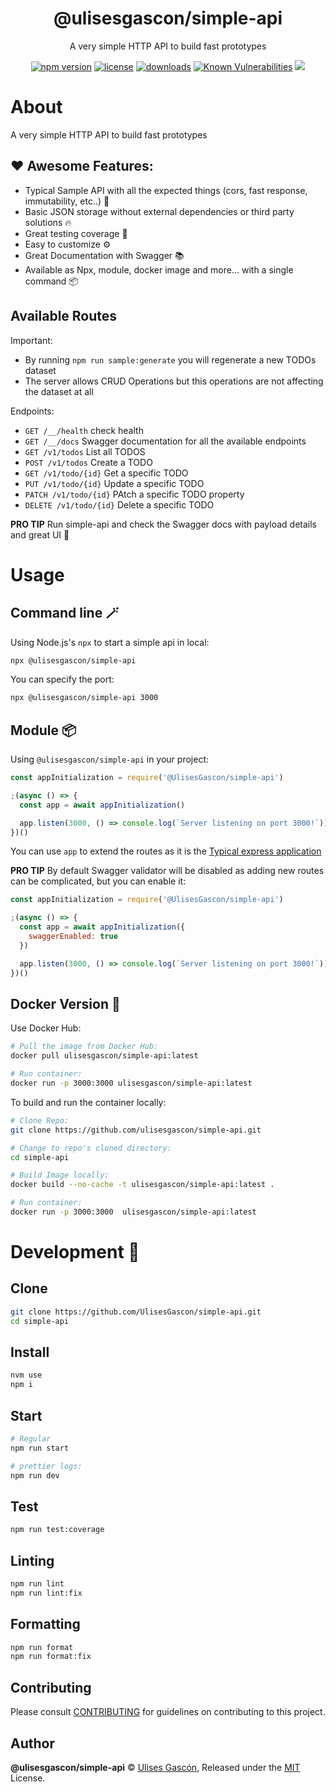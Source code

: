 <p align="center"><h1 align="center">
  @ulisesgascon/simple-api
</h1>

<p align="center">
  A very simple HTTP API to build fast prototypes
</p>

<p align="center">
  <a href="https://www.npmjs.org/package/@ulisesgascon/simple-api"><img src="https://badgen.net/npm/v/@ulisesgascon/simple-api" alt="npm version"/></a>
  <a href="https://www.npmjs.org/package/@ulisesgascon/simple-api"><img src="https://badgen.net/npm/license/@ulisesgascon/simple-api" alt="license"/></a>
  <a href="https://www.npmjs.org/package/@ulisesgascon/simple-api"><img src="https://badgen.net/npm/dt/@ulisesgascon/simple-api" alt="downloads"/></a>
  <a href="https://snyk.io/test/github/ulisesgascon/@ulisesgascon/simple-api"><img src="https://snyk.io/test/github/ulisesgascon/@ulisesgascon/simple-api/badge.svg" alt="Known Vulnerabilities"/></a>
  <a href="https://deps.dev/project/github/ulisesgascon%2Fsimple-api"><img 
  src="https://api.securityscorecards.dev/projects/github.com/UlisesGascon/simple-api/badge"></a>
</p>

# About

A very simple HTTP API to build fast prototypes

## ❤️ Awesome Features:

- Typical Sample API with all the expected things (cors, fast response, immutability, etc..) 🚩
- Basic JSON storage without external dependencies or third party solutions 🔥
- Great testing coverage 🧪
- Easy to customize ⚙️
- Great Documentation with Swagger 📚
- Available as Npx, module, docker image and more... with a single command 📦

## Available Routes

Important:

- By running `npm run sample:generate` you will regenerate a new TODOs dataset
- The server allows CRUD Operations but this operations are not affecting the dataset at all

Endpoints:

- `GET /__/health` check health
- `GET /__/docs` Swagger documentation for all the available endpoints
- `GET /v1/todos` List all TODOS
- `POST /v1/todos` Create a TODO
- `GET /v1/todo/{id}` Get a specific TODO
- `PUT /v1/todo/{id}` Update a specific TODO
- `PATCH /v1/todo/{id}` PAtch a specific TODO property
- `DELETE /v1/todo/{id}` Delete a specific TODO

**PRO TIP** Run simple-api and check the Swagger docs with payload details and great UI 🍿

# Usage

## Command line 🪄

Using Node.js's `npx` to start a simple api in local:

```bash
npx @ulisesgascon/simple-api
```

You can specify the port:

```bash
npx @ulisesgascon/simple-api 3000
```

## Module 📦

Using `@ulisesgascon/simple-api` in your project:

```js
const appInitialization = require('@UlisesGascon/simple-api')

;(async () => {
  const app = await appInitialization()

  app.listen(3000, () => console.log(`Server listening on port 3000!`))
})()
```

You can use `app` to extend the routes as it is the [Typical express application](https://expressjs.com/en/4x/api.html#app)

**PRO TIP** By default Swagger validator will be disabled as adding new routes can be complicated, but you can enable it:

```js
const appInitialization = require('@UlisesGascon/simple-api')

;(async () => {
  const app = await appInitialization({
    swaggerEnabled: true
  })

  app.listen(3000, () => console.log(`Server listening on port 3000!`))
})()
```

## Docker Version 🐳

Use Docker Hub:

```bash
# Pull the image from Docker Hub:
docker pull ulisesgascon/simple-api:latest

# Run container:
docker run -p 3000:3000 ulisesgascon/simple-api:latest
```

To build and run the container locally:

```bash
# Clone Repo:
git clone https://github.com/ulisesgascon/simple-api.git

# Change to repo's cloned directory:
cd simple-api

# Build Image locally:
docker build --no-cache -t ulisesgascon/simple-api:latest .

# Run container:
docker run -p 3000:3000  ulisesgascon/simple-api:latest
```

# Development 🚀

## Clone

```bash
git clone https://github.com/UlisesGascon/simple-api.git
cd simple-api
```

## Install

```bash
nvm use
npm i
```

## Start

```bash
# Regular
npm run start

# prettier logs:
npm run dev
```

## Test

```bash
npm run test:coverage
```

## Linting

```bash
npm run lint
npm run lint:fix
```

## Formatting

```bash
npm run format
npm run format:fix
```

## Contributing

Please consult [CONTRIBUTING](https://github.com/UlisesGascon/.github/blob/main/contributing.md) for guidelines on contributing to this project.

## Author

**@ulisesgascon/simple-api** © [Ulises Gascón](https://github.com/ulisesgascon), Released under the [MIT](./LICENSE) License.
